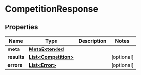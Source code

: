

# CompetitionResponse


## Properties

Name | Type | Description | Notes
------------ | ------------- | ------------- | -------------
**meta** | [**MetaExtended**](MetaExtended.md) |  | 
**results** | [**List&lt;Competition&gt;**](Competition.md) |  |  [optional]
**errors** | [**List&lt;Error&gt;**](Error.md) |  |  [optional]




